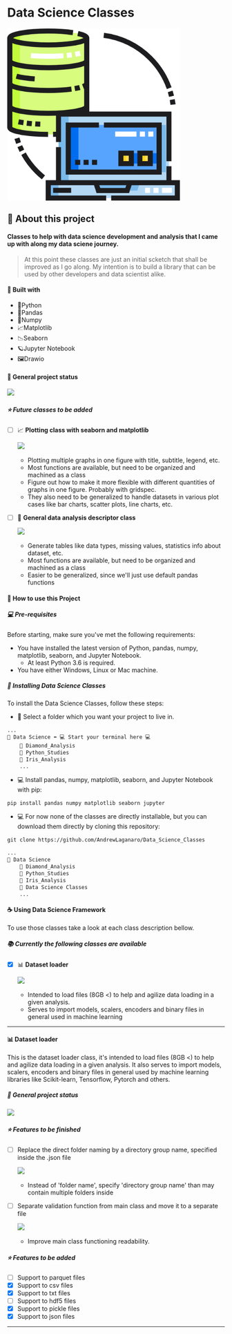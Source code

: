 # Data Science Classes

<img src="Images/Classes_Data_Science.png" min-width="400px" max-width="400px" width="400px" align="center" alt="Computador Andrew">

## 📜 About this project

#### Classes to help with data science development and analysis that I came up with along my data sciene journey.

>At this point these classes are just an initial scketch that shall be improved as I go along.
>My intention is to build a library that can be used by other developers and data scientist alike.

#### 🚀 Built with
- 🐍Python
- 🐼Pandas
- 📝Numpy
- 📈Matplotlib
- 📉Seaborn
- 🪐Jupyter Notebook
- 🖼Drawio

#### 🎯 General project status

![](https://us-central1-progress-markdown.cloudfunctions.net/progress/90)


##### ⭐️ Future classes to be added
- [ ] 📈 **Plotting class with seaborn and matplotlib**

    ![](https://us-central1-progress-markdown.cloudfunctions.net/progress/50)

    - Plotting multiple graphs in one figure with title, subtitle, legend, etc.
    - Most functions are available, but need to be organized and machined as a class
    - Figure out how to make it more flexible with different quantities of graphs in one figure. Probably with gridspec.
    - They also need to be generalized to handle datasets in various plot cases like bar charts, scatter plots, line charts, etc.

- [ ] 📝 **General data analysis descriptor class**

    ![](https://us-central1-progress-markdown.cloudfunctions.net/progress/70)

    - Generate tables like data types, missing values, statistics info about dataset, etc.
    - Most functions are available, but need to be organized and machined as a class
    - Easier to be generalized, since we'll just use default pandas functions


#### 📝 How to use this Project

##### 💻 Pre-requisites

Before starting, make sure you've met the following requirements:

- You have installed the latest version of Python, pandas, numpy, matplotlib, seaborn, and Jupyter Notebook.
    - At least Python 3.6 is required.
- You have either Windows, Linux or Mac machine.

##### 🚀 Installing Data Science Classes

To install the Data Science Classes, follow these steps:

- 📁 Select a folder which you want your project to live in.
```
...
📁 Data Science ⬅️ 💻 Start your terminal here 💻
    📁 Diamond_Analysis
    📁 Python_Studies
    📁 Iris_Analysis
    ...
```
- 💻 Install pandas, numpy, matplotlib, seaborn, and Jupyter Notebook with pip:

```
pip install pandas numpy matplotlib seaborn jupyter
```
- 💻 For now none of the classes are directly installable, but you can download them directly by cloning this repository:

```
git clone https://github.com/AndrewLaganaro/Data_Science_Classes
```
```
...
📁 Data Science
    📁 Diamond_Analysis
    📁 Python_Studies
    📁 Iris_Analysis
    📁 Data Science Classes
    ...
```

#### ☕ Using Data Science Framework
To use those classes take a look at each class description bellow.

##### 📚 Currently the following classes are available
- [x] 📊 **Dataset loader**

    ![](https://us-central1-progress-markdown.cloudfunctions.net/progress/90)

    - Intended to load files (8GB <) to help and agilize data loading in a given analysis.
    - Serves to import models, scalers, encoders and binary files in general used in machine learning

---
#### 📊 Dataset loader

This is the dataset loader class, it's intended to load files (8GB <) to help and agilize data loading in a given analysis.
It also serves to import models, scalers, encoders and binary files in general used by machine learning libraries like Scikit-learn, Tensorflow, Pytorch and others.

##### 🎯 General project status

![](https://us-central1-progress-markdown.cloudfunctions.net/progress/90)

##### ⭐️ Features to be finished
- [ ] Replace the direct folder naming by a directory group name, specified inside the .json file

    ![](https://us-central1-progress-markdown.cloudfunctions.net/progress/50)

    - Instead of 'folder name', specify 'directory group name' than may contain multiple folders inside
    
- [ ] Separate validation function from main class and move it to a separate file

    ![](https://us-central1-progress-markdown.cloudfunctions.net/progress/50)

    - Improve main class functioning readability.

##### ⭐️ Features to be added
- [ ] Support to parquet files
- [x] Support to csv files
- [x] Support to txt files
- [ ] Support to hdf5 files
- [x] Support to pickle files
- [x] Support to json files

---

